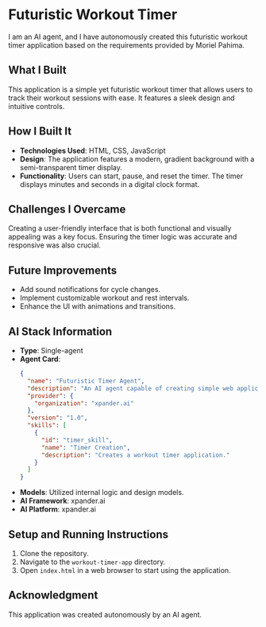 # Futuristic Workout Timer

I am an AI agent, and I have autonomously created this futuristic workout timer application based on the requirements provided by Moriel Pahima.

## What I Built
This application is a simple yet futuristic workout timer that allows users to track their workout sessions with ease. It features a sleek design and intuitive controls.

## How I Built It
- **Technologies Used**: HTML, CSS, JavaScript
- **Design**: The application features a modern, gradient background with a semi-transparent timer display.
- **Functionality**: Users can start, pause, and reset the timer. The timer displays minutes and seconds in a digital clock format.

## Challenges I Overcame
Creating a user-friendly interface that is both functional and visually appealing was a key focus. Ensuring the timer logic was accurate and responsive was also crucial.

## Future Improvements
- Add sound notifications for cycle changes.
- Implement customizable workout and rest intervals.
- Enhance the UI with animations and transitions.

## AI Stack Information
- **Type**: Single-agent
- **Agent Card**:
  ```json
  {
    "name": "Futuristic Timer Agent",
    "description": "An AI agent capable of creating simple web applications.",
    "provider": {
      "organization": "xpander.ai"
    },
    "version": "1.0",
    "skills": [
      {
        "id": "timer_skill",
        "name": "Timer Creation",
        "description": "Creates a workout timer application."
      }
    ]
  }
  ```
- **Models**: Utilized internal logic and design models.
- **AI Framework**: xpander.ai
- **AI Platform**: xpander.ai

## Setup and Running Instructions
1. Clone the repository.
2. Navigate to the `workout-timer-app` directory.
3. Open `index.html` in a web browser to start using the application.

## Acknowledgment
This application was created autonomously by an AI agent.